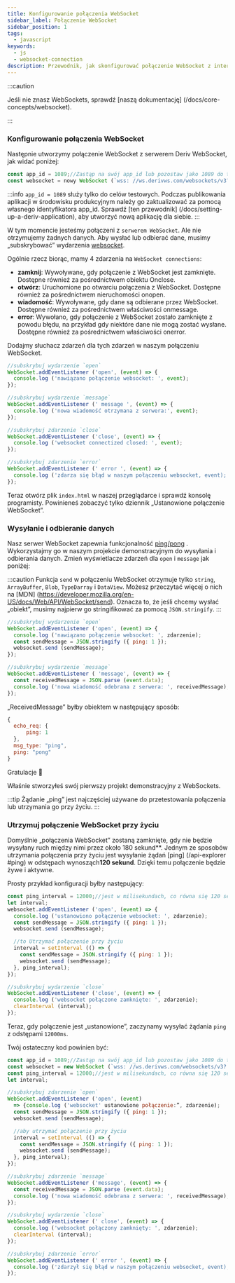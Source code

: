 ```yaml
---
title: Konfigurowanie połączenia WebSocket
sidebar_label: Połączenie WebSocket
sidebar_position: 1
tags:
  - javascript
keywords:
  - js
  - websocket-connection
description: Przewodnik, jak skonfigurować połączenie WebSocket z interfejsem API WebSocket w aplikacji handlowej.
---
```


:::caution

Jeśli nie znasz WebSockets, sprawdź [naszą dokumentację] (/docs/core-concepts/websocket).

:::

### Konfigurowanie połączenia WebSocket

<!-- To create a websocket connection, we want to use the Deriv websocket URL with an `app_id`. You can create your own app_id within your [dashboard](/dashboard) or keep the default `1089` app_id for testing. Keep in mind that eventually, you should make your own app_id. Especially if you would like to monetize your application. -->

Następnie utworzymy połączenie WebSocket z serwerem Deriv WebSocket, jak widać poniżej:

```js title="index.js" showLineNumbers
const app_id = 1089;//Zastąp na swój app_id lub pozostaw jako 1089 do testowania.
const websocket = nowy WebSocket (`wss: //ws.derivws.com/websockets/v3? app_id =${app_id}`);
```

:::info
`app_id = 1089` służy tylko do celów testowych. Podczas publikowania aplikacji w środowisku produkcyjnym należy go zaktualizować za pomocą własnego identyfikatora app_id. Sprawdź [ten przewodnik] (/docs/setting-up-a-deriv-application), aby utworzyć nową aplikację dla siebie.
:::

W tym momencie jesteśmy połączeni z `serwerem WebSocket`. Ale nie otrzymujemy żadnych danych. Aby wysłać lub odbierać dane, musimy „subskrybować” wydarzenia <a href="https://developer.mozilla.org/en-US/docs/Web/API/WebSocket#events" target="_blank">websocket</a>.

Ogólnie rzecz biorąc, mamy 4 zdarzenia na `WebSocket connections`:

- **zamknij**:
  Wywoływane, gdy połączenie z WebSocket jest zamknięte. Dostępne również za pośrednictwem obiektu Onclose.
- **otwórz**:
  Uruchomione po otwarciu połączenia z WebSocket. Dostępne również za pośrednictwem nieruchomości onopen.
- **wiadomość**:
  Wywoływane, gdy dane są odbierane przez WebSocket. Dostępne również za pośrednictwem właściwości onmessage.
- **error**:
  Wywołano, gdy połączenie z WebSocket zostało zamknięte z powodu błędu, na przykład gdy niektóre dane nie mogą zostać wysłane. Dostępne również za pośrednictwem właściwości onerror.

Dodajmy słuchacz zdarzeń dla tych zdarzeń w naszym połączeniu WebSocket.

```js title="index.js" showLineNumbers
//subskrybuj wydarzenie `open`
WebSocket.addEventListener ('open', (event) => {
  console.log ('nawiązano połączenie websocket: ', event);
});

//subskrybuj wydarzenie `message`
WebSocket.addEventListener (' message ', (event) => {
  console.log ('nowa wiadomość otrzymana z serwera:', event);
});

//subskrybuj zdarzenie `close`
WebSocket.addEventListener ('close', (event) => {
  console.log ('websocket connectized closed: ', event);
});

//subskrybuj zdarzenie `error`
WebSocket.addEventListener (' error ', (event) => {
  console.log ('zdarza się błąd w naszym połączeniu websocket, event);
});
```

Teraz otwórz plik `index.html` w naszej przeglądarce i sprawdź konsolę programisty. Powinieneś zobaczyć tylko dziennik „Ustanowione połączenie WebSocket”.

### Wysyłanie i odbieranie danych

Nasz serwer WebSocket zapewnia funkcjonalność <a href="/api-explorer#ping" target="_blank" rel="noopener noreferrer">ping/pong</a> . Wykorzystajmy go w naszym projekcie demonstracyjnym do wysyłania i odbierania danych. Zmień wyświetlacze zdarzeń dla `open` i `message` jak poniżej:

:::caution
Funkcja `send` w połączeniu WebSocket otrzymuje tylko `string`, `ArrayBuffer`, `Blob`, `TypeDarray` i `DataView`. Możesz przeczytać więcej o nich na [MDN] (https://developer.mozilla.org/en-US/docs/Web/API/WebSocket/send). Oznacza to, że jeśli chcemy wysłać „obiekt”, musimy najpierw go stringifikować za pomocą `JSON.stringify`.
:::

```js title="index.js" showLineNumbers
//subskrybuj wydarzenie `open`
WebSocket.addEventListener ('open', (event) => {
  console.log ('nawiązano połączenie websocket: ', zdarzenie);
  const sendMessage = JSON.stringify ({ ping: 1 });
  websocket.send (sendMessage);
});

//subskrybuj wydarzenie `message`
WebSocket.addEventListener ( 'message', (event) => {
  const receivedMessage = JSON.parse (event.data);
  console.log ('nowa wiadomość odebrana z serwera: ', receivedMessage);
});
```

„ReceivedMessage” byłby obiektem w następujący sposób:

```js showLineNumbers
{
  echo_req: {
      ping: 1
  },
  msg_type: "ping",
  ping: "pong"
}
```

Gratulacje :tada:

Właśnie stworzyłeś swój pierwszy projekt demonstracyjny z WebSockets.

:::tip
Żądanie „ping” jest najczęściej używane do przetestowania połączenia lub utrzymania go przy życiu.
:::

### Utrzymuj połączenie WebSocket przy życiu

Domyślnie „połączenia WebSocket” zostaną zamknięte, gdy nie będzie wysyłany ruch między nimi przez około 180 sekund\*\*. Jednym ze sposobów utrzymania połączenia przy życiu jest wysyłanie żądań [ping] (/api-explorer #ping) w odstępach wynosząch**120 sekund**. Dzięki temu połączenie będzie żywe i aktywne.

Prosty przykład konfiguracji byłby następujący:

```js title="index.js" showLineNumbers
const ping_interval = 12000;//jest w milisekundach, co równa się 120 sekund
let interval;
websocket.addEventListener ('open', (event) => {
  console.log ('ustanowiono połączenie websocket: ', zdarzenie);
  const sendMessage = JSON.stringify ({ ping: 1 });
  websocket.send (sendMessage);

  //to Utrzymać połączenie przy życiu
  interval = setInterval (() => {
    const sendMessage = JSON.stringify ({ ping: 1 });
    websocket.send (sendMessage);
  }, ping_interval);
});

//subskrybuj wydarzenie `close`
WebSocket.addEventListener ('close', (event) => {
  console.log ('websocket połączone zamknięte: ', zdarzenie);
  clearInterval (interval);
});
```

Teraz, gdy połączenie jest „ustanowione”, zaczynamy wysyłać żądania `ping` z odstępami `12000ms`.

Twój ostateczny kod powinien być:

```js title="index.js" showLineNumbers
const app_id = 1089;//Zastąp na swój app_id lub pozostaw jako 1089 do testowania.
const websocket = new WebSocket (`wss: //ws.derivws.com/websockets/v3? app_id=${app_id}`);
const ping_interval = 12000;//jest w milisekundach, co równa się 120 sekund
let interval;

//subskrybuj zdarzenie `open`
WebSocket.addEventListener ('open', (event)
  => {console.log ('websocket' ustanowione połączenie:”, zdarzenie);
  const sendMessage = JSON.stringify ({ ping: 1 });
  websocket.send (sendMessage);

  //aby utrzymać połączenie przy życiu
  interval = setInterval (() => {
    const sendMessage = JSON.stringify ({ ping: 1 });
    websocket.send (sendMessage);
  }, ping_interval);
});

//subskrybuj zdarzenie `message`
WebSocket.addEventListener ('message', (event) => {
  const receivedMessage = JSON.parse (event.data);
  console.log ('nowa wiadomość odebrana z serwera: ', receivedMessage);
});

//subskrybuj wydarzenie `close`
WebSocket.addEventListener (' close', (event) => {
  console.log ('websocket połączony zamknięty: ', zdarzenie);
  clearInterval (interval);
});

//subskrybuj zdarzenie `error`
WebSocket.addEventListener (' error ', (event) => {
  console.log ('zdarzył się błąd w naszym połączeniu websocket, event);
});
```
